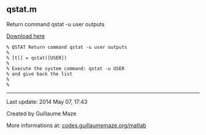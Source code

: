 ## qstat.m ##
Return command qstat -u user outputs

[Download here](http://guillaumemaze.googlecode.com/svn/trunk/matlab/codes/inout/qstat.m)

```
% QSTAT Return command qstat -u user outputs
%
% [tl] = qstat([USER])
%
% Execute the system command: qstat -u USER
% and give back the list
%
%
```

---

Last update: 2014 May 07, 17:43

Created by Guillaume Maze

More informations at: [codes.guillaumemaze.org/matlab](http://codes.guillaumemaze.org/matlab)